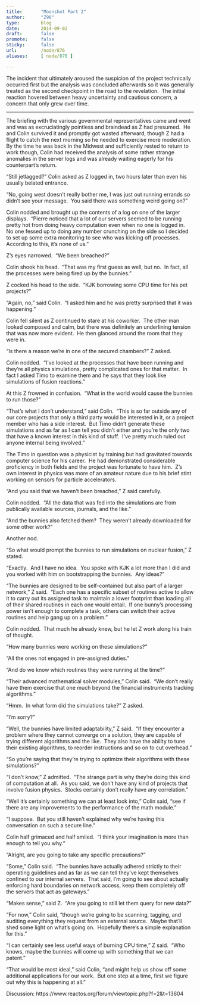 ```yaml
---
title:       "Moonshot Part 2"
author:      "Z98"
type:        blog
date:        2014-09-02
draft:       false
promote:     false
sticky:      false
url:         /node/876
aliases:     [ node/876 ]

---
```


<p>The incident that ultimately aroused the suspicion of the project technically occurred first but the analysis was concluded afterwards so it was generally treated as the second checkpoint in the road to the revelation.&nbsp; The initial reaction hovered between heavy uncertainty and cautious concern, a concern that only grew over time.</p>
<hr>
<p>The briefing with the various governmental representatives came and went and was as excruciatingly pointless and braindead as Z had presumed.&nbsp; He and Colin survived it and promptly got wasted afterward, though Z had a flight to catch the next morning so he needed to exercise more moderation.&nbsp; By the time he was back in the Midwest and sufficiently rested to return to work though, Colin had received the analysis of some rather strange anomalies in the server logs and was already waiting eagerly for his counterpart’s return.</p>
<p>“Still jetlagged?” Colin asked as Z logged in, two hours later than even his usually belated entrance.</p>
<p>“No, going west doesn’t really bother me, I was just out running errands so didn’t see your message.&nbsp; You said there was something weird going on?”</p>
<p>Colin nodded and brought up the contents of a log on one of the larger displays.&nbsp; “Pierre noticed that a lot of our servers seemed to be running pretty hot from doing heavy computation even when no one is logged in.&nbsp; No one fessed up to doing any number crunching on the side so I decided to set up some extra monitoring to see who was kicking off processes.&nbsp; According to this, it’s none of us.”</p>
<p>Z’s eyes narrowed.&nbsp; “We been breached?”</p>
<p>Colin shook his head.&nbsp; “That was my first guess as well, but no.&nbsp; In fact, all the processes were being fired up by the bunnies.”</p>
<p>Z cocked his head to the side.&nbsp; “KJK borrowing some CPU time for his pet projects?”</p>
<p>“Again, no,” said Colin.&nbsp; “I asked him and he was pretty surprised that it was happening.”</p>
<p>Colin fell silent as Z continued to stare at his coworker.&nbsp; The other man looked composed and calm, but there was definitely an underlining tension that was now more evident.&nbsp; He then glanced around the room that they were in.</p>
<p>“Is there a reason we’re in one of the secured chambers?” Z asked.</p>
<p>Colin nodded.&nbsp; “I’ve looked at the processes that have been running and they’re all physics simulations, pretty complicated ones for that matter.&nbsp; In fact I asked Timo to examine them and he says that they look like simulations of fusion reactions.”</p>
<p>At this Z frowned in confusion.&nbsp; “What in the world would cause the bunnies to run those?”</p>
<p>“That’s what I don’t understand,” said Colin.&nbsp; “This is so far outside any of our core projects that only a third party would be interested in it, or a project member who has a side interest.&nbsp; But Timo didn’t generate these simulations and as far as I can tell you didn’t either and you’re the only two that have a known interest in this kind of stuff.&nbsp; I’ve pretty much ruled out anyone internal being involved.”</p>
<p>The Timo in question was a physicist by training but had gravitated towards computer science for his career.&nbsp; He had demonstrated considerable proficiency in both fields and the project was fortunate to have him.&nbsp; Z’s own interest in physics was more of an amateur nature due to his brief stint working on sensors for particle accelerators.</p>
<p>“And you said that we haven’t been breached,” Z said carefully.</p>
<p>Colin nodded.&nbsp; “All the data that was fed into the simulations are from publically available sources, journals, and the like.”</p>
<p>“And the bunnies also fetched them?&nbsp; They weren’t already downloaded for some other work?”</p>
<p>Another nod.</p>
<p>“So what would prompt the bunnies to run simulations on nuclear fusion,” Z stated.</p>
<p>“Exactly.&nbsp; And I have no idea.&nbsp; You spoke with KJK a lot more than I did and you worked with him on bootstrapping the bunnies.&nbsp; Any ideas?”</p>
<p>“The bunnies are designed to be self-contained but also part of a larger network,” Z said.&nbsp; “Each one has a specific subset of routines active to allow it to carry out its assigned task to maintain a lower footprint than loading all of their shared routines in each one would entail.&nbsp; If one bunny’s processing power isn’t enough to complete a task, others can switch their active routines and help gang up on a problem.”</p>
<p>Colin nodded.&nbsp; That much he already knew, but he let Z work along his train of thought.</p>
<p>“How many bunnies were working on these simulations?”</p>
<p>“All the ones not engaged in pre-assigned duties.”</p>
<p>“And do we know which routines they were running at the time?”</p>
<p>“Their advanced mathematical solver modules,” Colin said.&nbsp; “We don’t really have them exercise that one much beyond the financial instruments tracking algorithms.”</p>
<p>“Hmm.&nbsp; In what form did the simulations take?” Z asked.</p>
<p>“I’m sorry?”</p>
<p>“Well, the bunnies have limited adaptability,” Z said.&nbsp; “If they encounter a problem where they cannot converge on a solution, they are capable of trying different algorithms and the like.&nbsp; They also have the ability to tune their existing algorithms, to reorder instructions and so on to cut overhead.”</p>
<p>“So you’re saying that they’re trying to optimize their algorithms with these simulations?”</p>
<p>“I don’t know,” Z admitted.&nbsp; “The strange part is why they’re doing this kind of computation at all.&nbsp; As you said, we don’t have any kind of projects that involve fusion physics.&nbsp; Stocks certainly don’t really have any correlation.”</p>
<p>“Well it’s certainly something we can at least look into,” Colin said, “see if there are any improvements to the performance of the math module.”</p>
<p>“I suppose.&nbsp; But you still haven’t explained why we’re having this conversation on such a secure line.”</p>
<p>Colin half grimaced and half smiled.&nbsp; “I think your imagination is more than enough to tell you why.”</p>
<p>“Alright, are you going to take any specific precautions?”</p>
<p>“Some,” Colin said.&nbsp; “The bunnies have actually adhered strictly to their operating guidelines and as far as we can tell they’ve kept themselves confined to our internal servers.&nbsp; That said, I’m going to see about actually enforcing hard boundaries on network access, keep them completely off the servers that act as gateways.”</p>
<p>“Makes sense,” said Z.&nbsp; “Are you going to still let them query for new data?”</p>
<p>“For now,” Colin said, “though we’re going to be scanning, tagging, and auditing everything they request from an external source.&nbsp; Maybe that’ll shed some light on what’s going on.&nbsp; Hopefully there’s a simple explanation for this.”</p>
<p>“I can certainly see less useful ways of burning CPU time,” Z said.&nbsp; “Who knows, maybe the bunnies will come up with something that we can patent.”</p>
<p>“That would be most ideal,” said Colin, “and might help us show off some additional applications for our work.&nbsp; But one step at a time, first we figure out why this is happening at all.”</p>
<p>Discussion: https://www.reactos.org/forum/viewtopic.php?f=2&amp;t=13604</p>

